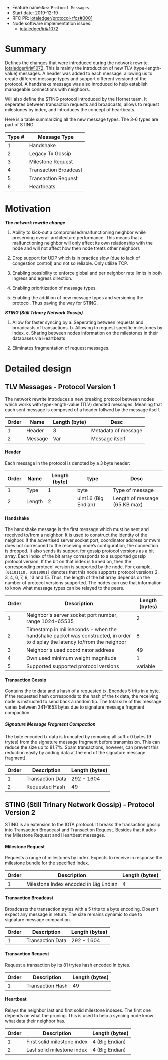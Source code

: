 + Feature name:`New Protocol Messages`
+ Start date: 2019-12-19
+ RFC PR: [iotaledger/protocol-rfcs#0001](https://github.com/iotaledger/protocol-rfcs/pull/0001)
+ Node software implementation issues: 
  - [iotaledger/iri#1072](https://github.com/iotaledger/iri/issues/1072)


# Summary
Defines the changes that were introduced during the network rewrite. [iotaledger/iri#1072](https://github.com/iotaledger/iri/issues/1072). This is mainly the introduction of new TLV (type-length-value) messages. A header was added to each message, allowing us to create different message types and support different versiond of the protocol. A handshake message was also inroduced to help establish manageable connections with neighbors.

Will also define the STING protocol introduced by the Hornet team. It seperates between transaction requests and broadcasts, allows to request milestones by index, and introduces the concept of heartbeats.

Here is a table summarizing all the new message types. The 3-6 types are part of STING:

| Type # | Message Type |
| ------ | ------------ |
|  1     | Handshake    |
|  2     | Legacy Tx Gossip |
|  3     | Milestone Request|
|  4     | Transaction Broadcast |
|  5     | Transaction Request   |
|  6     | Heartbeats            |

# Motivation

***The network rewrite change***
1. Ability to kick-out a compromised/malfunctioning neighbor while preserving overall architecture performance. This means that a malfunctioning neighbor will only affect its own relationship with the node and will not affect how then node  treats other neighbors

2. Drop support for UDP which is in practice slow (due to lack of congestion control) and not so reliable. Only utilize TCP.

3. Enabling possibility to enforce global and per neighbor rate limits in both ingress and egress direction. 

5. Enabling prioritization of message types.

6. Enabling the addition of new message types and versioning the protocol. Thus paving the way for STING.


***STING (Still TrInary Network Gossip)***

1. Allow for faster syncing by
    a. Seperating between requests and broadcasts of transactions.
    b. Allowing to request specific milestones by index.
    c. Sharing between nodes information on the milestones in their databases via Heartbeats
    
2. Eliminates fragmentation of request messages.




# Detailed design

## **TLV Messages - Protocol Version 1**
The network rewrite introduces a new breaking protocol between nodes which works with type-length-value (TLV) denoted messages. Meaning that each sent message is composed of a header follwed by the message itself.

| Order | Name   | Length (byte) | Desc             |
| ----- | ----   | ------------- | ----                         |
|   1   | Header |   3           | Metadata of message          |
|   2   |Message |   Var         | Message itself               |

#### Header
Each message in the protocol is denoted by a 3 byte header:

| Order | Name | Length (byte) | type              | Desc             |
| ----- | ---- | ------------- | ----------------- | ----                         |
|   1   | Type |   1           | byte              | Type of message              |
|   2   |Length|   2           |uint16 (Big Endian)| Length of message (65 KB max)|

#### Handshake
The handshake message is the first message which must be sent and received to/from a neighbor. It is used to construct the identity of the neighbor. If the advertised server socket port, coordinator address or mwm does not correspond to the receiving node’s configuration, the connection is dropped. It also sends its support for gossip protocol versions as a bit array. Each index of the bit array corresponds to a supported gossip protocol version. If the bit on that index is turned on, then the corresponding protocol version is supported by the node. For example, `[01101110, 01010001]` denotes that this node supports protocol versions 2, 3, 4, 6, 7, 9, 13 and 15. Thus, the length of the bit array depends on the number of protocol versions supported. The nodes can use that information to know what message types can be relayed to the peers.


| Order | Description            | Length (bytes) |
| ----- | -----------            | -------------- |
|  1   | Neighbor's server socket port number, range 1024-65535| 2 |
| 2     | Timestamp in milliseconds - when the handshake packet was constructed, in order to display the latency to/from the neighbor | 8|
| 3     | Neighbor's used coordinator address  | 49 |
| 4     | Own used minimum weight magnitude    | 1  |
| 5     | Supported supported protocol versions          | variable  |


#### Transaction Gossip
Contains the tx data and a hash of a requested tx. Encodes 5 trits in a byte. If the requested hash corresponds to the hash of the tx data, the receiving node is instructed to send back a random tip.
The total size of this message varies between 341-1653 bytes due to signature message fragment compaction.

##### Signature Message Fragment Compaction
The byte encoded tx data is truncated by removing all suffix 0 bytes (9 trytes) from the signature message fragment before transmission. This can reduce the size up to 81.7%. Spam transactions, however, can prevent this reduction easily by adding data at the end of the signature message fragment).


 
| Order | Description      | Length (bytes)   |
| ----- | -----------      | ---------------- |
|  1    | Transaction Data | 292 - 1604       |
|  2    | Requested Hash   |  49              |


## STING (Still TrInary Network Gossip) - Protocol Version 2

STING is an extension to the IOTA protocol. It breaks the transaction gossip into Transaction Broadcast and Transaction Request. Besides that it adds the Milestone Request and Heartbeat messages.

#### Milestone Request

Requests a range of milestones by index. Expects to receive in response the milestone bundle for the specified index.

| Order | Description                            | Length (bytes)   |
| ----- | -----------                            | ---------------- |
|  1    | Milestone Index encoded in Big Endian  | 4                |

#### Transaction Broadcast

Broadcasts the transaction trytes with a 5 trits to a byte encoding. Doesn't expect any message in return. The size remains dynamic to due to signature message compaction.


| Order | Description      | Length (bytes)   |
| ----- | -----------      | ---------------- |
|  1    | Transaction Data | 292 - 1604       |

####  Transaction Request

Request a transaction by its 81 trytes hash encoded in bytes.

| Order | Description      | Length (bytes)   |
| ----- | -----------      | ---------------- |
|  1    | Transaction Hash | 49               |


#### Heartbeat

Relays the neighbor last and first solid milestone indexes. The first one depends on what the pruning. This is used to help a syncing node know what data their neighbor has.

|Order | Description                       | Length (bytes) |
| ---- | -------------                     | -------------  | 
|  1   | First solid milestone index       | 4  (Big Endian)|
|  2   | Last solid milestone index        | 4 (Big Endian) |
